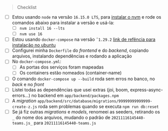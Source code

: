 > Checklist
- [ ] Estou usando `node` na versão `16.15.0 LTS`, para [instalar o nvm](https://github.com/nvm-sh/nvm#installing-and-updating) e rode os comandos abaixo para instalar a versão e usá-la:
   - [ ] `nvm install 16 --lts`
   - [ ] `nvm use 16`
- [ ] Estou usando `docker-compose` na versão `ˆ1.29.2` [link de refência para instalação no ubuntu](https://phoenixnap.com/kb/install-docker-compose-on-ubuntu-20-04)
- [ ] Configurei minha `Dockerfile` do _frontend_ e do _backend_, copiando arquivos, instalando dependências e rodando a aplicação
- [ ] No `docker-compose.yml`:
  - [ ] As portas dos serviços foram mapeadas
  - [ ] Os containers estão nomeados (container-name)
- [ ] O comando `docker-compose up --build` roda sem erros no banco, no _back_ e no _front_
- [ ] Listei todas as dependências que usei extras (joi, boom, express-async-errors...) no backend em `app/backend/packages.npm`
- [ ] A _migration_ `app/backend/src/database/migrations/99999999999999-create-z.js` roda sem problemas quando se executa `npm run db:reset`
- [ ] Se já fiz outras _migrations_ e _models_, renomeei as seeders, retirando os `_` do nome dos arquivos, mudando o padrão de `20211116145440-teams.js_` para `20211116145440-teams.js`
